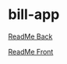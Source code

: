 # bill-app
[ReadMe Back](https://github.com/OpenClassrooms-Student-Center/Billed-app-FR-Back#readme)

[ReadMe Front](https://github.com/OpenClassrooms-Student-Center/Billed-app-FR-Front#readme)
